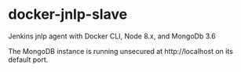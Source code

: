 # docker-jnlp-slave

Jenkins jnlp agent with Docker CLI, Node 8.x, and MongoDb 3.6

The MongoDB instance is running unsecured at http://localhost on its default port.
